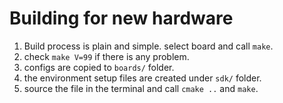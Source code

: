 # Building for new hardware

1. Build process is plain and simple. select board and call `make`.
2. check `make V=99` if there is any problem.
3. configs are copied to `boards/` folder.
4. the environment setup files are created under `sdk/` folder.
5. source the file in the terminal and call `cmake ..` and `make`.
